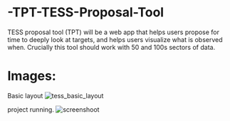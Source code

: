# -TPT-TESS-Proposal-Tool
TESS proposal tool (TPT) will be a web app that helps users propose for time to deeply look at targets, and helps users visualize what is observed when. Crucially this tool should work with 50 and 100s sectors of data.


# Images: 
Basic layout
![tess_basic_layout](https://user-images.githubusercontent.com/51823622/212510485-9d1bb208-7b4e-4552-b048-af1479adb2bf.png)

project running.
![screenshoot](https://github.com/PazSheimy/-TPT-TESS-Proposal-Tool/blob/main/Screenshot%20(1145).png)



